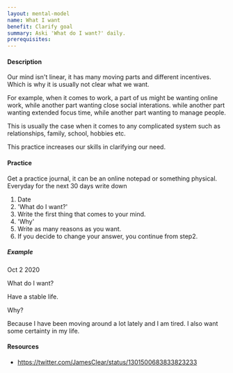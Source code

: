 ```yaml
---
layout: mental-model
name: What I want
benefit: Clarify goal
summary: Aski 'What do I want?' daily.
prerequisites:
---
```


#### Description

Our mind isn't linear, it has many moving parts and different incentives. Which is why it is usually not clear what we want. 

For example, when it comes to work, a part of us might be wanting online work, while another part wanting close social interations. while another part wanting extended focus time, while another part wanting to manage people. 

This is usually the case when it comes to any complicated system such as relationships, family, school, hobbies etc.

This practice increases our skills in clarifying our need. 

#### Practice

Get a practice journal, it can be an online notepad or something physical. Everyday for the next 30 days write down

1. Date
2. 'What do I want?'
3. Write the first thing that comes to your mind.
4. 'Why'
5. Write as many reasons as you want.
6. If you decide to change your answer, you continue from step2.

##### Example

Oct 2 2020

What do I want?

Have a stable life.

Why?

Because I have been moving around a lot lately and I am tired. I also want some certainty in my life.

#### Resources

- https://twitter.com/JamesClear/status/1301500683833823233
